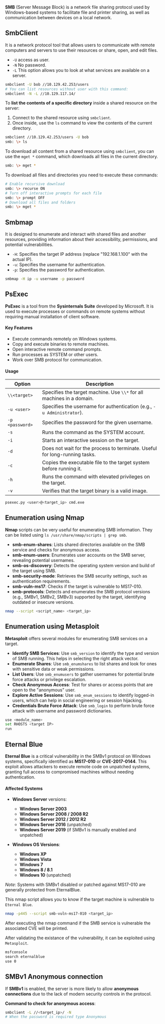 **SMB** (Server Message Block) is a network file sharing protocol used by Windows-based systems to facilitate file and printer sharing, as well as communication between devices on a local network.
## SmbClient 
It is a network protocol tool that allows users to communicate with remote computers and servers to use their resources or share, open, and edit files.

- `-U` access as user.
- `-N` No password.
- `-L` This option allows you to look at what services are available on a server.
```bash
smbclient -U bob //10.129.42.253/users
# You can list resources without user with this command:
smbclient -N -L //10.129.117.14/
```

To **list the contents of a specific directory** inside a shared resource on the server:

1. Connect to the shared resource using `smbclient`.
2. Once inside, use the `ls` command to view the contents of the current directory.

```bash
smbclient //10.129.42.253/users -U bob
smb: \> ls
```

To download all content from a shared resource using `smbclient`, you can use the `mget *` command, which downloads all files in the current directory.

```bash
smb: \> mget *
```

To download all files and directories you need to execute these commands:

```bash
# Enable recursive download
smb: \> recurse ON
# Turn off interactive prompts for each file
smb: \> prompt OFF
# Download all files and folders
smb: \> mget *
```

## Smbmap
It is designed to enumerate and interact with shared files and another resources, providing information about their accessibility, permissions, and potential vulnerabilities.
- `-H`: Specifies the target IP address (replace "192.168.1.100" with the actual IP).
- `-u`: Specifies the username for authentication.
- `-p`: Specifies the password for authentication.
```bash
smbmap -H ip -u username -p password
```


## PsExec
**PsExec** is a tool from the **Sysinternals Suite** developed by Microsoft. It is used to execute processes or commands on remote systems without requiring manual installation of client software.

#### Key Features

- Execute commands remotely on Windows systems.
- Copy and execute binaries to remote machines.
- Open interactive remote command prompts.
- Run processes as SYSTEM or other users.
- Work over SMB protocol for communication.

#### Usage

|Option|Description|
|---|---|
|`\\<target>`|Specifies the target machine. Use `\\*` for all machines in a domain.|
|`-u <user>`|Specifies the username for authentication (e.g., `-u Administrator`).|
|`-p <password>`|Specifies the password for the given username.|
|`-s`|Runs the command as the SYSTEM account.|
|`-i`|Starts an interactive session on the target.|
|`-d`|Does not wait for the process to terminate. Useful for long-running tasks.|
|`-c`|Copies the executable file to the target system before running it.|
|`-h`|Runs the command with elevated privileges on the target.|
|`-v`|Verifies that the target binary is a valid image.|
```bash
psexec.py <user>@<target_ip> cmd.exe
```

## Enumeration using Nmap
**Nmap** scripts can be very useful for enumerating SMB information. They can be listed using `ls /usr/share/nmap/scripts | grep smb`.
- **smb-enum-shares**: Lists shared directories available on the SMB service and checks for anonymous access.
- **smb-enum-users**: Enumerates user accounts on the SMB server, revealing potential usernames.
- **smb-os-discovery**: Detects the operating system version and build of the target using SMB.
- **smb-security-mode**: Retrieves the SMB security settings, such as authentication requirements.
- **smb-vuln-ms17**: Checks if the target is vulnerable to MS17-010.
- **smb-protocols**: Detects and enumerates the SMB protocol versions (e.g., SMBv1, SMBv2, SMBv3) supported by the target, identifying outdated or insecure versions.

```bash
nmap --script <script_name> <target_ip>
```


## Enumeration using Metasploit
**Metasploit** offers several modules for enumerating SMB services on a target.

- **Identify SMB Services**: Use `smb_version` to identify the type and version of SMB running. This helps in selecting the right attack vector.
- **Enumerate Shares**: Use `smb_enumshares` to list shares and look for ones with sensitive data or weak permissions.
- **List Users**: Use `smb_enumusers` to gather usernames for potential brute force attacks or privilege escalation.
- **Check Anonymous Access**: Test for shares or access points that are open to the "anonymous" user.
- **Explore Active Sessions**: Use `smb_enum_sessions` to identify logged-in users, which can help in social engineering or session hijacking.
- **Credentials Brute Force Attack**: Use `smb_login` to perform brute force attack with username and password dictionaries.

```bash
use <module_name>
set RHOSTS <target IP>
run
```


## Eternal Blue
**Eternal Blue** is a critical vulnerability in the SMBv1 protocol  on Windows systems, specifically identified as **MS17-010** or **CVE-2017-0144**. This exploit allows attackers to execute remote code on unpatched systems, granting full access to compromised machines without needing authentication.
#### **Affected Systems**

- **Windows Server** versions:
    - **Windows Server 2003**
    - **Windows Server 2008 / 2008 R2**
    - **Windows Server 2012 / 2012 R2**
    - **Windows Server 2016** (unpatched)
    - **Windows Server 2019** (if SMBv1 is manually enabled and unpatched)
- **Windows OS Versions**:
    
    - **Windows XP**
    - **Windows Vista**
    - **Windows 7**
    - **Windows 8 / 8.1**
    - **Windows 10** (unpatched)
    
_Note_: Systems with SMBv1 disabled or patched against MS17-010 are generally protected from EternalBlue.

This nmap script allows you to know if the target machine is vulnerable to `Eternal Blue`.

```bash
nmap -p445 --script smb-vuln-ms17-010 <target_ip>
```

After executing the nmap command if the SMB service is vulnerable the associated CVE will be printed.

After validating the existance of the vulnerability, it can be exploited using `Metasploit`.

```bash
msfconsole
search eternalblue
use 0
```


## SMBv1 Anonymous connection

If **SMBv1** is enabled, the server is more likely to allow **anonymous connections** due to the lack of modern security controls in the protocol.

**Command to check for anonymous access**:

```bash
smbclient -L //<target_ip>/ -N
# When the password is required type Anonymous
```